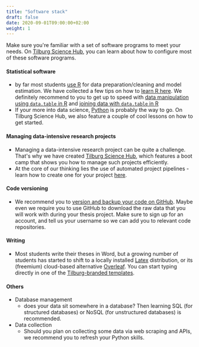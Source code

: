 ```yaml
---
title: "Software stack"
draft: false
date: 2020-09-01T09:00:00+02:00
weight: 1
---
```


Make sure you're familiar with a set of software programs to meet your needs.
On [Tilburg Science Hub](http://tilburgsciencehub.com/setup), you can learn
about how to configure most of these software programs.


#### Statistical software
- by far most students [use R](http://tilburgsciencehub.com/setup/R) for data preparation/cleaning
and model estimation. We have collected a few tips on how to [learn R here](http://tilburgsciencehub.com/tips/learn_R/). We definitely recommend to you to get up to speed with [data manipulation using `data.table` in R](https://learn.datacamp.com/courses/data-manipulation-with-datatable-in-r) and [joining data with `data.table` in R](https://learn.datacamp.com/courses/joining-data-with-datatable-in-r)
- If your more into data science, [Python](http://tilburgsciencehub.com/setup/python) is probably the way to go. On Tilburg Science Hub, we also feature a couple of cool lessons on how to get started.

#### Managing data-intensive research projects
- Managing a data-intensive research project can be quite a challenge. That's why we have created [Tilburg Science Hub](http://tilburgsciencehub.com), which features a boot camp that shows you how to manage such projects efficiently.
- At the core of our thinking lies the use of automated project pipelines - learn how to create one for your project [here](/pipeline).

#### Code versioning
- We recommend you to [version and backup your code on GitHub](http://tilburgsciencehub.com/workflow/versioning/). Maybe even we require you to use GitHub to download the raw data that you will work with during your thesis project. Make sure to sign up for an account, and tell us your username so we can add you to relevant code repositories.

#### Writing
- Most students write their theses in Word, but a growing number of students
  has started to shift to a locally installed [Latex](http://tilburgsciencehub.com/setup/latex/) distribution, or its (freemium) cloud-based alternative [Overleaf](https://www.overleaf.com). You can start typing directly in one of the [Tilburg-branded templates](https://www.overleaf.com/gallery/tagged/tilburg).

#### Others

- Database management
  - does your data sit somewhere in a database? Then learning SQL
(for structured databases) or NoSQL (for unstructured databases) is recommended.
- Data collection
  - Should you plan on collecting some data via web scraping and APIs,
  we recommend you to refresh your Python skills.

